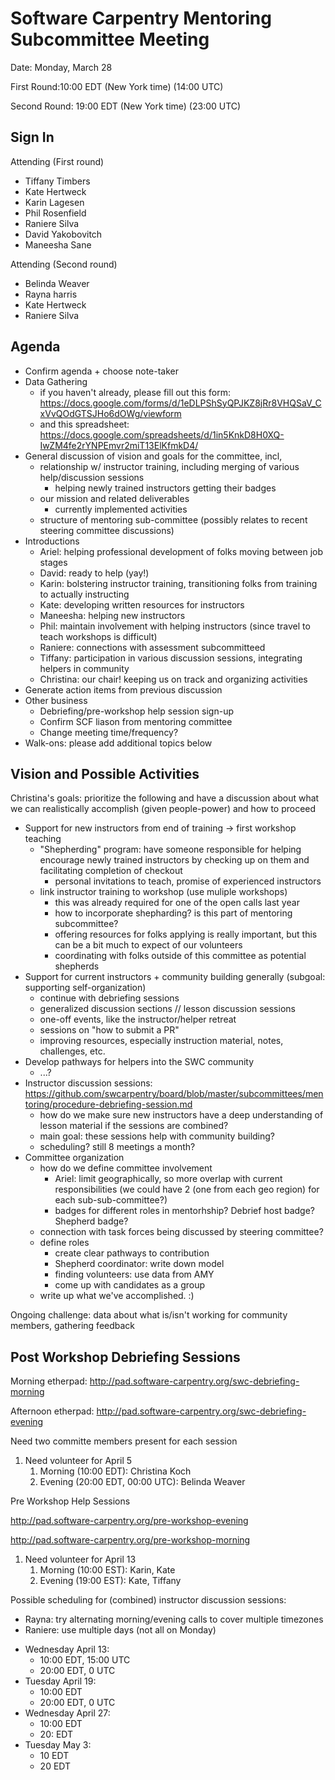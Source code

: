 # Software Carpentry Mentoring Subcommittee Meeting

Date: Monday, March 28

First Round:10:00 EDT (New York time)  (14:00 UTC)

Second Round: 19:00 EDT (New York time) (23:00 UTC)

## Sign In
 
Attending (First round)
* Tiffany Timbers
* Kate Hertweck
* Karin Lagesen
* Phil Rosenfield
* Raniere Silva
* David Yakobovitch
* Maneesha Sane
 
Attending (Second round)
* Belinda Weaver
* Rayna harris
* Kate Hertweck
* Raniere Silva
 
 
## Agenda
* Confirm agenda + choose note-taker
* Data Gathering
	* if you haven't already, please fill out this form: https://docs.google.com/forms/d/1eDLPShSyQPJKZ8jRr8VHQSaV_CxVvQOdGTSJHo6dOWg/viewform
	* and this spreadsheet: https://docs.google.com/spreadsheets/d/1in5KnkD8H0XQ-IwZM4fe2rYNPEmvr2miT13ElKfmkD4/
* General discussion of vision and goals for the committee, incl,
	* relationship w/ instructor training, including merging of various help/discussion sessions
		* helping newly trained instructors getting their badges
	* our mission and related deliverables
		* currently implemented activities
	* structure of mentoring sub-committee (possibly relates to recent steering committee discussions)
* Introductions
	* Ariel: helping professional development of folks moving between job stages
	* David: ready to help (yay!)
	* Karin: bolstering instructor training, transitioning folks from training to actually instructing
	* Kate: developing written resources for instructors
	* Maneesha: helping new instructors 
	* Phil: maintain involvement with helping instructors (since travel to teach workshops is difficult)
	* Raniere: connections with assessment subcommitteed
	* Tiffany: participation in various discussion sessions, integrating helpers in community
	* Christina: our chair! keeping us on track and organizing activities
* Generate action items from previous discussion
* Other business
	* Debriefing/pre-workshop help session sign-up
	* Confirm SCF liason from mentoring committee
	* Change meeting time/frequency?
* Walk-ons: please add additional topics below
 
 
## Vision and Possible Activities
 
Christina's goals: prioritize the following and have a discussion about what we can realistically accomplish (given people-power) and how to proceed

* Support for new instructors from end of training -> first workshop teaching
	* "Shepherding" program: have someone responsible for helping encourage newly trained instructors by checking up on them and facilitating completion of checkout
		* personal invitations to teach, promise of experienced instructors
	* link instructor training to workshop (use muliple workshops)
		* this was already required for one of the open calls last year
		* how to incorporate shepharding? is this part of mentoring subcommittee?
		* offering resources for folks applying is really important, but this can be a bit much to expect of our volunteers
		* coordinating with folks outside of this committee as potential shepherds
* Support for current instructors + community building generally (subgoal: supporting self-organization)
	* continue with debriefing sessions
	* generalized discussion sections // lesson discussion sessions
	* one-off events, like the instructor/helper retreat
	* sessions on "how to submit a PR"
	* improving resources, especially instruction material, notes, challenges, etc. 
* Develop pathways for helpers into the SWC community
	* ...?
* Instructor discussion sessions: https://github.com/swcarpentry/board/blob/master/subcommittees/mentoring/procedure-debriefing-session.md
	* how do we make sure new instructors have a deep understanding of lesson material if the sessions are combined?
	* main goal: these sessions help with community building?
	* scheduling? still 8 meetings a month?
* Committee organization
	* how do we define committee involvement
		* Ariel: limit geographically, so more overlap with current responsibilities (we could have 2 (one from each geo region) for each sub-sub-committee?)
		* badges for different roles in mentorhship? Debrief host badge? Shepherd badge?
	* connection with task forces being discussed by steering committee?
	* define roles
		* create clear pathways to contribution
		* Shepherd coordinator: write down model
		* finding volunteers: use data from AMY
		* come up with candidates as a group
	* write up what we've accomplished.  :)
 
Ongoing challenge: data about what is/isn't working for community members, gathering feedback
 
 
## Post Workshop Debriefing Sessions 

Morning etherpad: http://pad.software-carpentry.org/swc-debriefing-morning

Afternoon etherpad: http://pad.software-carpentry.org/swc-debriefing-evening
 
Need two committe members present for each session 
 
1. Need volunteer for April 5
	1. Morning (10:00 EDT):  Christina Koch
	1. Evening (20:00 EDT, 00:00 UTC): Belinda Weaver
 
Pre Workshop Help Sessions 

http://pad.software-carpentry.org/pre-workshop-evening

http://pad.software-carpentry.org/pre-workshop-morning
 
1. Need volunteer for April 13
	1. Morning (10:00 EST): Karin, Kate
	1. Evening (19:00 EST): Kate, Tiffany
 
Possible scheduling for (combined) instructor discussion sessions:

- Rayna: try alternating morning/evening calls to cover multiple timezones
- Raniere: use multiple days (not all on Monday)

* Wednesday April 13:
	* 10:00 EDT, 15:00 UTC
	* 20:00 EDT, 0 UTC
* Tuesday April 19: 
	* 10:00 EDT
	* 20:00 EDT, 0 UTC
* Wednesday April 27:
	* 10:00 EDT
	* 20: EDT
* Tuesday May 3:
	* 10 EDT
	* 20 EDT